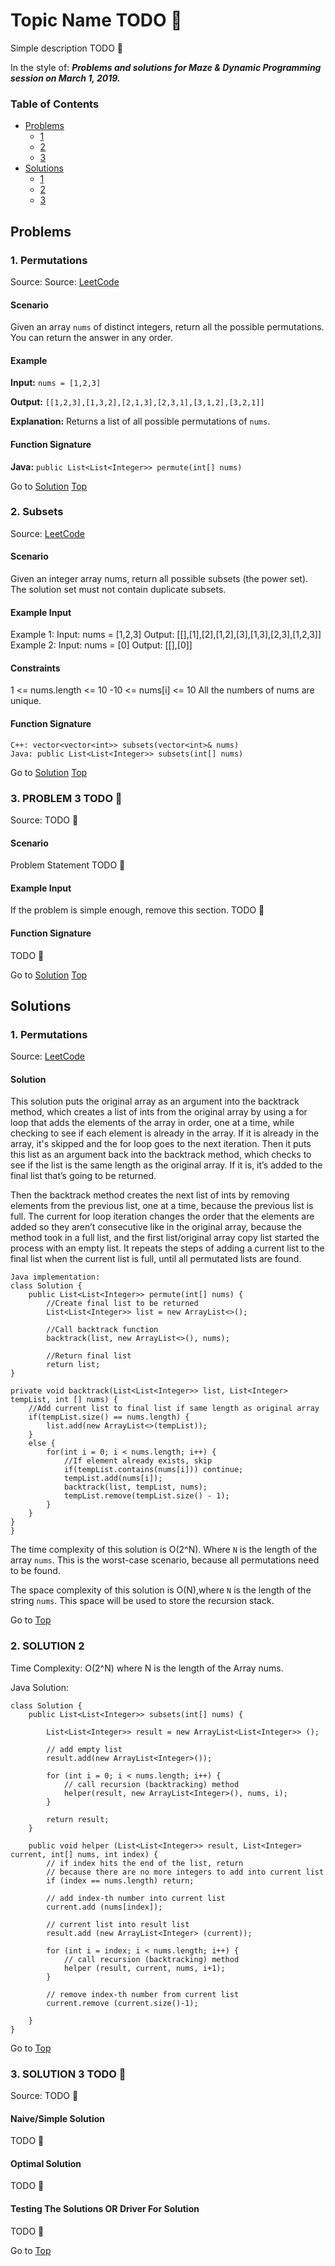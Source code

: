 <!-- Don't remove -->
<a name="top"/>

# Topic Name TODO :bug:

Simple description TODO :bug:

In the style of:
***Problems and solutions for Maze & Dynamic Programming session on March 1, 2019.***

### Table of Contents

* [Problems](#problems)
  * [1](#p1)
  * [2](#p2) 
  * [3](#p3)
* [Solutions](#solutions)
  * [1](#s1)
  * [2](#s2)
  * [3](#s3)

<!-- Don't remove -->
<a name="problems"/>

## Problems

<a name="p1"/>

### 1. Permutations

Source: Source: [LeetCode](https://leetcode.com/problems/permutations/)

#### Scenario

Given an array `nums` of distinct integers, return all the possible permutations. You can return the answer in any order.

#### Example

**Input:** `nums = [1,2,3]`

**Output:** `[[1,2,3],[1,3,2],[2,1,3],[2,3,1],[3,1,2],[3,2,1]]`

**Explanation:** 
Returns a list of all possible permutations of `nums`.

#### Function Signature
**Java:** `public List<List<Integer>> permute(int[] nums)`

<!-- Don't remove -->
Go to [Solution](#s1)   [Top](#top)

<!-- Don't remove -->
<a name="p2"/>

### 2. Subsets

Source: [LeetCode](https://leetcode.com/problems/subsets/)

#### Scenario

Given an integer array nums, return all possible subsets (the power set).
The solution set must not contain duplicate subsets.

#### Example Input

Example 1:
Input: nums = [1,2,3]
Output: [[],[1],[2],[1,2],[3],[1,3],[2,3],[1,2,3]]
Example 2:
Input: nums = [0]
Output: [[],[0]]

#### Constraints

1 <= nums.length <= 10
-10 <= nums[i] <= 10
All the numbers of nums are unique.

#### Function Signature

```
C++: vector<vector<int>> subsets(vector<int>& nums)
Java: public List<List<Integer>> subsets(int[] nums)
``` 

<!-- Don't remove -->
Go to [Solution](#s2)   [Top](#top)

<!-- Don't remove -->
<a name="p3"/>

### 3. PROBLEM 3 TODO :bug:

Source: TODO :bug:

#### Scenario

Problem Statement TODO :bug:

#### Example Input

If the problem is simple enough, remove this section. TODO :bug:

#### Function Signature

TODO :bug:

<!-- Don't remove -->
Go to [Solution](#s3)   [Top](#top)

<!-- Don't remove -->
<a name="solutions"/>

## Solutions

<!-- Don't remove -->
<a name="s1"/>

### 1. Permutations

Source: [LeetCode](https://leetcode.com/problems/permutations/)

#### Solution

This solution puts the original array as an argument into 
the backtrack method, which creates a list of ints from the 
original array by using a for loop that adds the elements of 
the array in order, one at a time, while checking to see if 
each element is already in the array. If it is already in
the array, it's skipped and the for loop goes to the next
iteration. Then it puts this list as an argument back into 
the backtrack method, which checks to see if the list is 
the same length as the original array. If it is, it’s added 
to the final list that’s going to be returned. 

Then the backtrack method creates the next list of ints by 
removing elements from the previous list, one at a time, because 
the previous list is full. The current for loop iteration changes the order 
that the elements are added so they aren’t consecutive like in 
the original array, because the method took in a full list, 
and the first list/original array copy list started the process 
with an empty list. It repeats the steps of adding a current 
list to the final list when the current list is full, until 
all permutated lists are found.

```
Java implementation:
class Solution { 
    public List<List<Integer>> permute(int[] nums) {
        //Create final list to be returned
        List<List<Integer>> list = new ArrayList<>();

        //Call backtrack function
        backtrack(list, new ArrayList<>(), nums);

        //Return final list
        return list;
}

private void backtrack(List<List<Integer>> list, List<Integer> tempList, int [] nums) {
    //Add current list to final list if same length as original array
    if(tempList.size() == nums.length) {
        list.add(new ArrayList<>(tempList));
    } 
    else {
        for(int i = 0; i < nums.length; i++) {
            //If element already exists, skip
            if(tempList.contains(nums[i])) continue;
            tempList.add(nums[i]);
            backtrack(list, tempList, nums);
            tempList.remove(tempList.size() - 1);
        }
    }
} 
}
```

The time complexity of this solution is O(2^N). Where `N` is the length of the array `nums`. This is the worst-case scenario, because all permutations need to be found.

The space complexity of this solution is O(N),where `N` is the length of the string `nums`. This space will be used to store the recursion stack. 

<!-- Don't remove -->
Go to [Top](#top)

<!-- Don't remove -->
<a name="s2"/>

### 2. SOLUTION 2
Time Complexity: O(2^N) where N is the length of the Array nums.

Java Solution:

```
class Solution {
    public List<List<Integer>> subsets(int[] nums) {
        
        List<List<Integer>> result = new ArrayList<List<Integer>> ();
        
        // add empty list
        result.add(new ArrayList<Integer>());
                
        for (int i = 0; i < nums.length; i++) {
            // call recursion (backtracking) method 
            helper(result, new ArrayList<Integer>(), nums, i);
        }
        
        return result;
    }
    
    public void helper (List<List<Integer>> result, List<Integer> current, int[] nums, int index) {
        // if index hits the end of the list, return
        // because there are no more integers to add into current list
        if (index == nums.length) return;
                    
        // add index-th number into current list
        current.add (nums[index]);
        
        // current list into result list
        result.add (new ArrayList<Integer> (current));
        
        for (int i = index; i < nums.length; i++) {
            // call recursion (backtracking) method
            helper (result, current, nums, i+1);
        }
        
        // remove index-th number from current list
        current.remove (current.size()-1);
        
    }
}
```


<!-- Don't remove -->
Go to [Top](#top)

<!-- Don't remove -->
<a name="s3"/>

### 3. SOLUTION 3 TODO :bug:

Source: TODO :bug:

#### Naive/Simple Solution 

TODO :bug:

#### Optimal Solution

TODO :bug:

#### Testing The Solutions OR Driver For Solution

TODO :bug:

<!-- Don't remove -->
Go to [Top](#top)
